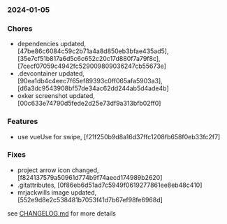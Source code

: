 ### 2024-01-05

### Chores
+ dependencies updated, [47be86c6084c59c2b71a4a8d850eb3bfae435ad5], [35e7cf51b817a6d5c6c652c20c17d880f7a79f8c], [7cecf07059c4942fc529009809036247cb55673e]
+ .devcontainer updated, [90ea1db4c4eec7f65ef89393c0ff065afa5903a3], [d6a3dc9543908bf57de34ac62dd244ab5d4ade4b]
+ oxker screenshot updated, [00c633e74790d5fede2d25e73df9a313bfb02ff0]

### Features
+ use vueUse for swipe, [f21f250b9d8a16d37ffc1208fb658f0eb33fc2f7]

### Fixes
+ project arrow icon changed, [f824137579a50961d774b9f74aecd174989b2620]
+ .gitattributes, [0f86eb6d51ad7c5949f0619277861ee8eb48c410]
+ mrjackwills image updated, [552e9d8e2c538481b7053f41d7b67ef98fe6968d]

see <a href='https://github.com/mrjackwills/mrjackwills_vue/blob/main/CHANGELOG.md'>CHANGELOG.md</a> for more details
